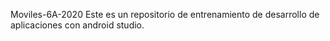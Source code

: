  Moviles-6A-2020
Este es un repositorio de entrenamiento de desarrollo de aplicaciones con android studio.
